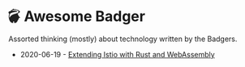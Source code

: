 # <svg xmlns="http://www.w3.org/2000/svg" height="1em" style="margin-bottom:-.1em;" viewBox="0 0 85 100"><title>Sally</title><path d="M81.87 60.44c-2.54-1-7.47-4.93-9.86-8.84A56.23 56.23 0 0 1 68.9 45c-.49-1.22-1-2.42-1.49-3.61-1-2.37-1.94-4.72-2.81-6.63 7.7-4.16 15.91-9.35 15.91-13.26 0-9.74-24.23-18.66-39-18.35-.73 0-1.47.06-2.21.12a5.05 5.05 0 0 0-6-3.14 5.56 5.56 0 0 0-4.61 5.54A33.73 33.73 0 0 0 17 12.48a32 32 0 0 0-3.93 4.67C7 14.92.05 19.81 0 26.28c0 4.46 1.74 7 5.08 9.1v.1c-9.39 31.33 4.1 53.25 10.21 58.7 3.86 3.44 6.68 5.82 12.48 5.82 4.9 0 6.33-1.14 5.86-3.86a53.34 53.34 0 0 1-.63-7.05c2.08.15 4.52.32 7.13.41-.3 2.72-.65 5.18-1 6.85-.47 2.62.27 3.59 6.58 3.59 5.78 0 7.31-.92 11.2-4.36 3.6-3.19 6-7.71 7.6-12.88 5.67-6.06 8.4-12.12 8.82-19.2 3.27.76 6.23.83 8.73-.93 1.08-.73 1.03-1.64-.19-2.13z" fill="#212121"></path><path fill="#fff" d="M69.6 24.27a3.07 3.07 0 0 1-.37-.54c-.93-1.75 0-4.09 2-5.54a.88.88 0 0 0 .12-1.42c-7.69-5.83-19.38-9.18-28.9-9-6.33.12-12.46 1.48-17.71 4.8l-.12.08c-1 .71-.38 1.5.44 1.32 12.75-2.8 37.69.93 36.89 6.45-.48 3.31-33 .34-48.35 12.5C11 35 9 39.22 7.54 46.47A67.49 67.49 0 0 0 6.62 59c.11 4.09 1.26 3.59 2.6 1.28 3.31-5.66 8.09-11.72 14.13-15.36 18.77-11.31 32.79-9.3 46.22-19.11a1.08 1.08 0 0 0 .03-1.54z"></path></svg> Awesome Badger

Assorted thinking (mostly) about technology written by the Badgers.



* 2020-06-19 - [Extending Istio with Rust and WebAssembly](./charypar/proxy-wasm-1)
